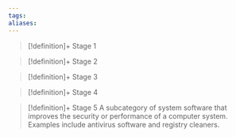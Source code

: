 ```yaml
---
tags:
aliases:
---
```


> [!definition]+ Stage 1
>

> [!definition]+ Stage 2
>

> [!definition]+ Stage 3
>

> [!definition]+ Stage 4
>

> [!definition]+ Stage 5
> A subcategory of system software that improves the security or performance of a computer system. Examples include antivirus software and registry cleaners.



